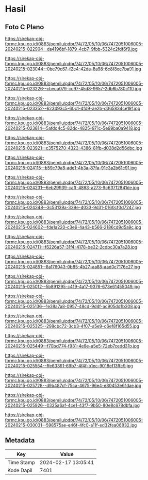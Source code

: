 # Hasil

## Foto C Plano

https://sirekap-obj-formc.kpu.go.id/0883/pemilu/pdpr/74/72/05/10/06/7472051006005-20240215-022904--da4196bf-1879-4cb7-9fbb-5324c2fdf6f9.jpg

https://sirekap-obj-formc.kpu.go.id/0883/pemilu/pdpr/74/72/05/10/06/7472051006005-20240215-023044--0be79c67-f2c4-42da-8a98-6c8f8ec7ba91.jpg

https://sirekap-obj-formc.kpu.go.id/0883/pemilu/pdpr/74/72/05/10/06/7472051006005-20240215-023226--cbeca079-cc97-45d8-9657-2db6b780c110.jpg

https://sirekap-obj-formc.kpu.go.id/0883/pemilu/pdpr/74/72/05/10/06/7472051006005-20240215-023352--623493c5-60c1-4fd9-ae2b-d365834ce19f.jpg

https://sirekap-obj-formc.kpu.go.id/0883/pemilu/pdpr/74/72/05/10/06/7472051006005-20240215-023814--5afdd4c5-82dc-4825-971c-5e99ba0a9418.jpg

https://sirekap-obj-formc.kpu.go.id/0883/pemilu/pdpr/74/72/05/10/06/7472051006005-20240215-023921--c3575270-4323-4386-81fb-d038d2d56dbc.jpg

https://sirekap-obj-formc.kpu.go.id/0883/pemilu/pdpr/74/72/05/10/06/7472051006005-20240215-024115--b59c79a8-ade1-4b3a-87fa-91c3a2b61c91.jpg

https://sirekap-obj-formc.kpu.go.id/0883/pemilu/pdpr/74/72/05/10/06/7472051006005-20240215-024231--6eb29939-caff-4863-a273-9c63712841de.jpg

https://sirekap-obj-formc.kpu.go.id/0883/pemilu/pdpr/74/72/05/10/06/7472051006005-20240215-024348--3c53139a-339e-4033-9d31-0160cf0d7247.jpg

https://sirekap-obj-formc.kpu.go.id/0883/pemilu/pdpr/74/72/05/10/06/7472051006005-20240215-024602--fde1a220-c3e9-4a43-b566-2186cd9d5a9c.jpg

https://sirekap-obj-formc.kpu.go.id/0883/pemilu/pdpr/74/72/05/10/06/7472051006005-20240215-024711--f6226a57-31f4-4178-be32-2cdbc30a7a28.jpg

https://sirekap-obj-formc.kpu.go.id/0883/pemilu/pdpr/74/72/05/10/06/7472051006005-20240215-024851--8a176043-0b85-4b27-aa88-aad0c7176c27.jpg

https://sirekap-obj-formc.kpu.go.id/0883/pemilu/pdpr/74/72/05/10/06/7472051006005-20240215-025012--5b891295-c419-4a17-9376-673e61455049.jpg

https://sirekap-obj-formc.kpu.go.id/0883/pemilu/pdpr/74/72/05/10/06/7472051006005-20240215-025136--1e38a7a8-0957-48cd-9d4f-ac905dd1b308.jpg

https://sirekap-obj-formc.kpu.go.id/0883/pemilu/pdpr/74/72/05/10/06/7472051006005-20240215-025325--298cbc72-3cb3-4f07-a5e9-c6ef8f165d55.jpg

https://sirekap-obj-formc.kpu.go.id/0883/pemilu/pdpr/74/72/05/10/06/7472051006005-20240215-025449--f70bd774-f931-4e6e-a5e5-72eb7cedd31b.jpg

https://sirekap-obj-formc.kpu.go.id/0883/pemilu/pdpr/74/72/05/10/06/7472051006005-20240215-025554--ffe63391-69b7-4f4f-b1ec-9018ef13ffc9.jpg

https://sirekap-obj-formc.kpu.go.id/0883/pemilu/pdpr/74/72/05/10/06/7472051006005-20240215-025728--d9b487cf-75ca-4675-96e4-e80453e61dae.jpg

https://sirekap-obj-formc.kpu.go.id/0883/pemilu/pdpr/74/72/05/10/06/7472051006005-20240215-025926--0325a6af-4ce1-43f7-9b50-80e8c678dbfa.jpg

https://sirekap-obj-formc.kpu.go.id/0883/pemilu/pdpr/74/72/05/10/06/7472051006005-20240215-030031--598575ae-e46f-4fc0-a11f-ed32fea06832.jpg


## Metadata

| Key        | Value               |
| ---------- | ------------------- |
| Time Stamp | 2024-02-17 13:05:41 |
| Kode Dapil | 7401                |



